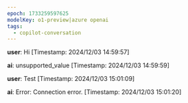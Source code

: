 ```yaml
---
epoch: 1733259597625
modelKey: o1-preview|azure openai
tags:
  - copilot-conversation
---
```


**user**: Hi
[Timestamp: 2024/12/03 14:59:57]

**ai**: unsupported_value
[Timestamp: 2024/12/03 14:59:59]

**user**: Test
[Timestamp: 2024/12/03 15:01:09]

**ai**: Error: Connection error.
[Timestamp: 2024/12/03 15:01:20]